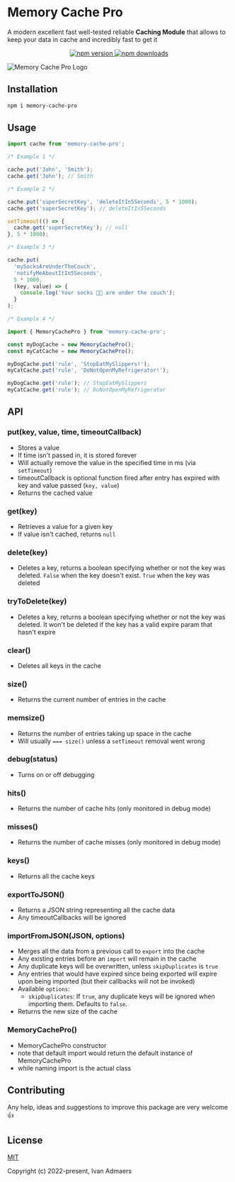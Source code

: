 # Memory Cache Pro

A modern excellent fast well-tested reliable **Caching Module** that allows to keep your data in cache and incredibly fast to get it

<div align="center">
  <a href="https://www.npmjs.com/package/memory-cache-pro">
    <img alt="npm version" src="https://img.shields.io/npm/v/memory-cache-pro" />
  </a>
  <a href="https://www.npmjs.com/package/memory-cache-pro">
    <img alt="npm downloads" src="https://img.shields.io/npm/dm/memory-cache-pro" />
  </a>
</div>

![Memory Cache Pro Logo](https://i.ibb.co/nb4bJ0L/memory-cache-pro.jpg)

## Installation

```bash
npm i memory-cache-pro
```

## Usage

```javascript
import cache from 'memory-cache-pro';

/* Example 1 */

cache.put('John', 'Smith');
cache.get('John'); // Smith

/* Example 2 */

cache.put('superSecretKey', 'deleteItIn5Seconds', 5 * 1000);
cache.get('superSecretKey'); // deleteItIn5Seconds

setTimeout(() => {
  cache.get('superSecretKey'); // null
}, 5 * 1000);

/* Example 3 */

cache.put(
  'mySocksAreUnderTheCouch',
  'notifyMeAboutItIn5Seconds',
  5 * 1000,
  (key, value) => {
    console.log('Your socks 🧦🧦 are under the couch');
  }
);

/* Example 4 */

import { MemoryCachePro } from 'memory-cache-pro';

const myDogCache = new MemoryCachePro();
const myCatCache = new MemoryCachePro();

myDogCache.put('rule', 'StopEatMySlippers!');
myCatCache.put('rule', 'DoNotOpenMyRefrigerator!');

myDogCache.get('rule'); // StopEatMySlippers
myCatCache.get('rule'); // DoNotOpenMyRefrigerator
```
## API

### put(key, value, time, timeoutCallback)

* Stores a value
* If time isn't passed in, it is stored forever
* Will actually remove the value in the specified time in ms (via `setTimeout`)
* timeoutCallback is optional function fired after entry has expired with key and value passed (`key, value`)
* Returns the cached value

### get(key)

* Retrieves a value for a given key
* If value isn't cached, returns `null`

### delete(key)

* Deletes a key, returns a boolean specifying whether or not the key was deleted. `False` when the key doesn't exist. `True` when the key was deleted

### tryToDelete(key)

* Deletes a key, returns a boolean specifying whether or not the key was deleted. It won't be deleted if the key has a valid expire param that hasn't expire

### clear()

* Deletes all keys in the cache

### size()

* Returns the current number of entries in the cache

### memsize()

* Returns the number of entries taking up space in the cache
* Will usually `=== size()` unless a `setTimeout` removal went wrong

### debug(status)

* Turns on or off debugging

### hits()

* Returns the number of cache hits (only monitored in debug mode)

### misses()

* Returns the number of cache misses (only monitored in debug mode)

### keys()

* Returns all the cache keys

### exportToJSON()

* Returns a JSON string representing all the cache data
* Any timeoutCallbacks will be ignored

### importFromJSON(JSON, options)

* Merges all the data from a previous call to `export` into the cache
* Any existing entries before an `import` will remain in the cache
* Any duplicate keys will be overwritten, unless `skipDuplicates` is `true`
* Any entries that would have expired since being exported will expire upon being imported (but their callbacks will not be invoked)
* Available `options`:
  * `skipDuplicates`: If `true`, any duplicate keys will be ignored when importing them. Defaults to `false`.
* Returns the new size of the cache

### MemoryCachePro()

* MemoryCachePro constructor
* note that default import would return the default instance of MemoryCachePro
* while naming import is the actual class

## Contributing

Any help, ideas and suggestions to improve this package are very welcome 👍

## License

[MIT](https://opensource.org/licenses/MIT)

Copyright (c) 2022-present, Ivan Admaers
